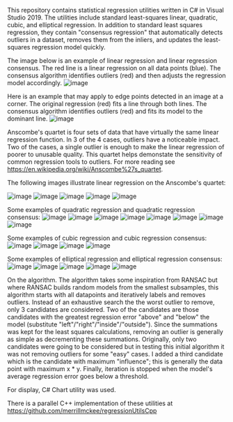 This repository contains statistical regression utilities written in C# in Visual Studio 2019.  The utilities include standard least-squares linear, quadratic, cubic, and elliptical regression.  In addition to standard least squares regression, they contain "consensus regression" that automatically detects outliers in a dataset, removes them from the inliers, and updates the least-squares regression model quickly.

The image below is an example of linear regression and linear regression consensus.  The red line is a linear regression on all data points (blue).  The consensus algorithm identifies outliers (red) and then adjusts the regression model accordingly.
![image](https://user-images.githubusercontent.com/79757625/117515877-8a31a880-af65-11eb-92d2-d2359db90acb.png)

Here is an example that may apply to edge points detected in an image at a corner.  The original regression (red) fits a line through both lines.  The consensus algorithm identifies outliers (red) and fits its model to the dominant line.
![image](https://user-images.githubusercontent.com/79757625/117516097-19d75700-af66-11eb-8ada-33db30ab0081.png)

Anscombe's quartet is four sets of data that have virtually the same linear regression function.  In 3 of the 4 cases, outliers have a noticeable impact.  Two of the cases, a single outlier is enough to make the linear regression of poorer to unusable quality.  This quartet helps demonstate the sensitivity of common regression tools to outliers.  For more reading see https://en.wikipedia.org/wiki/Anscombe%27s_quartet.

The following images illustrate linear regression on the Anscombe's quartet:

![image](https://user-images.githubusercontent.com/79757625/117516460-260fe400-af67-11eb-94b9-02d05308799f.png)
![image](https://user-images.githubusercontent.com/79757625/117516341-db8e6780-af66-11eb-9e51-ccb08444e5d1.png)
![image](https://user-images.githubusercontent.com/79757625/117516368-ed700a80-af66-11eb-9b7e-da9a76444143.png)
![image](https://user-images.githubusercontent.com/79757625/117516357-e34e0c00-af66-11eb-8bb5-a39087cda84a.png)
![image](https://user-images.githubusercontent.com/79757625/117516395-fc56bd00-af66-11eb-84a8-a676fc86f429.png)

Some examples of quadratic regression and quadratic regression consensus:
![image](https://user-images.githubusercontent.com/79757625/117516567-83a43080-af67-11eb-9d4b-84a0e41f2d5a.png)
![image](https://user-images.githubusercontent.com/79757625/117516609-93bc1000-af67-11eb-92a5-242812e3ede4.png)
![image](https://user-images.githubusercontent.com/79757625/117516620-99b1f100-af67-11eb-9a48-621b33d128f4.png)
![image](https://user-images.githubusercontent.com/79757625/117517211-4771cf80-af69-11eb-87f0-b6fd0b0b2bf5.png)
![image](https://user-images.githubusercontent.com/79757625/117516643-a6cee000-af67-11eb-993d-a34d4b61a81e.png)
![image](https://user-images.githubusercontent.com/79757625/117516653-acc4c100-af67-11eb-8e20-a21fa2e6a496.png)
![image](https://user-images.githubusercontent.com/79757625/117516662-b3533880-af67-11eb-9546-609595cdc0b2.png)
![image](https://user-images.githubusercontent.com/79757625/117516666-b8b08300-af67-11eb-9bb1-4732e251a71c.png)

Some examples of cubic regression and cubic regression consensus:
![image](https://user-images.githubusercontent.com/79757625/117516679-c82fcc00-af67-11eb-97e0-2731ec5906e5.png)
![image](https://user-images.githubusercontent.com/79757625/117516686-ccf48000-af67-11eb-971a-80b304e7c149.png)
![image](https://user-images.githubusercontent.com/79757625/117516693-d382f780-af67-11eb-8888-14e329727f9e.png)
![image](https://user-images.githubusercontent.com/79757625/117516698-d8e04200-af67-11eb-883d-692b24864844.png)

Some examples of elliptical regression and elliptical regression consensus:
![image](https://user-images.githubusercontent.com/79757625/117516715-e85f8b00-af67-11eb-9d7b-7817573d46be.png)
![image](https://user-images.githubusercontent.com/79757625/117516736-ee556c00-af67-11eb-90f0-580fca70ce4a.png)
![image](https://user-images.githubusercontent.com/79757625/117516745-f3b2b680-af67-11eb-9a9f-cf6877e02992.png)
![image](https://user-images.githubusercontent.com/79757625/117516757-f8776a80-af67-11eb-8116-bdb770c7c66b.png)
![image](https://user-images.githubusercontent.com/79757625/117516771-fca38800-af67-11eb-8fca-2591fe5e3890.png)

On the algorithm.  The algorithm takes some inspiration from RANSAC but where RANSAC builds random models from the smallest subsamples, this algorithm starts with all datapoints and iteratively labels and removes outliers.  Instead of an exhaustive search the the worst outlier to remove, only 3 candidates are considered.  Two of the candidates are those candidates with the greatest regression error "above" and "below" the model (substitute "left"/"right"/"inside"/"outside").  Since the summations was kept for the least squares calculations, removing an outlier is generally as simple as decrementing these summations.  Originally, only two candidates were going to be considered but in testing this initial algorithm it was not removing outliers for some "easy" cases.  I added a third candidate which is the candidate with maximum "influence"; this is generally the data point with maximum x * y.  Finally, iteration is stopped when the model's average regression error goes below a threshold.

For display, C# Chart utility was used.

There is a parallel C++ implementation of these utilities at https://github.com/merrillmckee/regressionUtilsCpp


